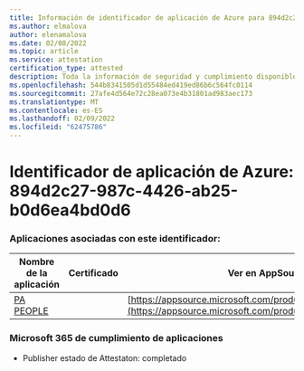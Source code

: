 ```yaml
---
title: Información de identificador de aplicación de Azure para 894d2c27-987c-4426-ab25-b0d6ea4bd0d6
ms.author: elmalova
author: elenamalova
ms.date: 02/08/2022
ms.topic: article
ms.service: attestation
certification_type: attested
description: Toda la información de seguridad y cumplimiento disponible para 894d2c27-987c-4426-ab25-b0d6ea4bd0d6.
ms.openlocfilehash: 544b8341505d1d55484ed419ed86b6c564fc0114
ms.sourcegitcommit: 27afe4d564e72c28ea073e4b31801ad983aec173
ms.translationtype: MT
ms.contentlocale: es-ES
ms.lasthandoff: 02/09/2022
ms.locfileid: "62475786"
---
```

# <a name="azure-app-id-894d2c27-987c-4426-ab25-b0d6ea4bd0d6"></a>Identificador de aplicación de Azure: 894d2c27-987c-4426-ab25-b0d6ea4bd0d6


### <a name="apps-associated-with-this-id"></a>Aplicaciones asociadas con este identificador:
| **Nombre de la aplicación** | **Certificado** | **Ver en AppSource** |
|--------------|---------------|-----------------------|
| [PA PEOPLE](https://docs.microsoft.com/microsoft-365-app-certification/forward/WA200002948) |  | [https://appsource.microsoft.com/product/office/WA200002948](https://appsource.microsoft.com/product/office/WA200002948) |

### <a name="microsoft-365-app-compliance-status"></a>Microsoft 365 de cumplimiento de aplicaciones
- Publisher estado de Attestaton: completado
